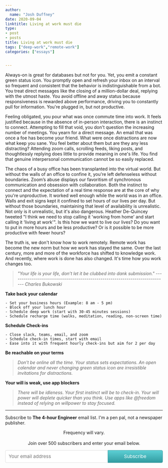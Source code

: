 ```yaml
---
author:
  name: "Josh Duffney"
date: 2020-09-04
linktitle: Living at work must die
type:
- post
- posts
title: Living at work must die
tags: ["deep-work","remote-work"]
categories: ["essays"]


---
```


Always-on is great for databases but not for you. Yet, you emit a constant green status icon. You promptly open and refresh your inbox on an interval so frequent and consistent that the behavior is indistinguishable from a bot. You treat direct messages like the closing of a million-dollar deal, replying with the utmost haste. You avoid offline and away status because responsiveness is rewarded above performance, driving you to constantly pull for information. You're plugged in, but not productive.

Feeling obligated, you pour what was once commute time into work. It feels justified because in the absence of in-person interaction, there is an instinct to connect. Attempting to fill that void, you don't question the increasing number of meetings. You yearn for a direct message. An email that was once a foe has become your friend. What were once distractions are now what keep you sane. You feel better about them but are they any less distracting? Attending zoom calls, scrolling feeds, liking posts, and thoughtlessly replying does little to provide meaning in one's life. You find that genuine interpersonal communication cannot be so easily replaced.

The chaos of a busy office has been transplanted into the virtual world. But without the walls of an office to confine it, you're left defenseless without boundaries. Zoom’s abuse displays our favoritism of synchronous communication and obsession with collaboration. Both the instinct to connect and the expectation of a real time response are at the core of why you're unproductive. It worked well enough while the world was in an office. Walls and exit signs kept it confined to set hours of our lives per day. But without those boundaries, maintaining that level of availability is unrealistic. Not only is it unrealistic, but it's also dangerous. Heather De-Quincey tweeted "I think we need to stop calling it 'working from home' and start calling it ‘living at work'". Is this how we want to live our lives? Do you want to put in more hours and be less productive? Or is it possible to be more productive with fewer hours?

The truth is, we don't know how to work remotely. Remote work has become the new norm but how we work has stayed the same. Over the last century, more and more of the workforce has shifted to knowledge work. And recently, where work is done has also changed. It's time how you work changes too. 

> _"Your life is your life, don’t let it be clubbed into dank submission." ----------------------------------------------------------------------------- Charles Bukowski_

**Take back your calendar**
	
	- Set your business hours (Example: 8 am - 5 pm)
	- Block off your lunch hour
	- Schedule deep work (start with 30-45 minutes sessions)
	- Schedule recharge time (walks, meditation, reading, non-screen time)

**Schedule Check-ins**

    - Close slack, teams, email, and zoom
    - Schedule check-in times, start with email
    - Ease into it with frequent hourly check-ins but aim for 2 per day

**Be reachable on your terms**

> _Don't be online all the time. Your status sets expectations. An open calendar and never changing green status icon are irresistible invitations for distractions._

**Your will is weak, use app blockers**

> _There will be idleness. Your first instinct will be to check-in. Your will power will deplete quicker than you think. Use apps like @freedom instead of relying on willpower to stay focused._

---

Subscribe to **The 4-hour Engineer** email list. I'm a pen pal, not a newspaper publisher. 
<p align="center">
Frequency will vary.
<br></br>
Join over 500 subscribers and enter your email below.
</p>

<style> .gumroad-follow-form-embed { zoom: 1; } .gumroad-follow-form-embed:before, .gumroad-follow-form-embed:after { display: table; line-height: 0; content: ""; } .gumroad-follow-form-embed:after { clear: both; } .gumroad-follow-form-embed * { margin: 0; border: 0; padding: 0; outline: 0; box-sizing: border-box !important; float: left !important; } .gumroad-follow-form-embed input { border-radius: 4px; border-top-right-radius: 0; border-bottom-right-radius: 0; font-family: -apple-system, ".SFNSDisplay-Regular", "Helvetica Neue", Helvetica, Arial, sans-serif; font-size: 15px; line-height: 20px; background: #fff; border: 1px solid #ddd; border-right: 0; color: #aaa; padding: 10px; box-shadow: inset 0 1px 0 rgba(0, 0, 0, 0.02); background-position: top right; background-repeat: no-repeat; text-rendering: optimizeLegibility; font-smoothing: antialiased; -webkit-appearance: none; -moz-appearance: caret; width: 65% !important; height: 40px !important; } .gumroad-follow-form-embed button { border-radius: 4px; border-top-left-radius: 0; border-bottom-left-radius: 0; box-shadow: 0 1px 1px rgba(0, 0, 0, 0.12); -webkit-transition: all .05s ease-in-out; transition: all .05s ease-in-out; display: inline-block; padding: 11px 15px 12px; cursor: pointer; color: #fff; font-size: 15px; line-height: 100%; font-family: -apple-system, ".SFNSDisplay-Regular", "Helvetica Neue", Helvetica, Arial, sans-serif; background: #36a9ae; border: 1px solid #31989d; filter: "progid:DXImageTransform.Microsoft.gradient(startColorstr=#5ccfd4, endColorstr=#329ca1, GradientType=0)"; background: -webkit-linear-gradient(#5ccfd4, #329ca1); background: linear-gradient(to bottom, #5ccfd4, #329ca1); height: 40px !important; width: 35% !important; } </style> <form action="https://gumroad.com/follow_from_embed_form" class="form gumroad-follow-form-embed" method="post"> <input name="seller_id" type="hidden" value="7807279384399"> <input name="email" placeholder="Your email address" type="email"> <button data-custom-highlight-color="" type="submit">Subscribe</button> </form>

<br></br>
